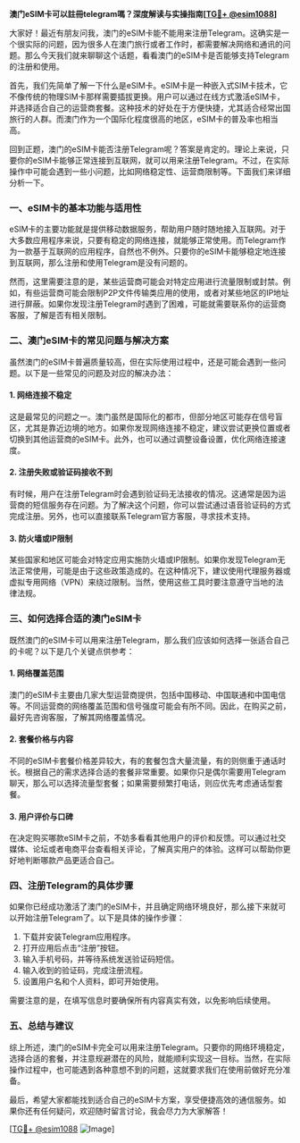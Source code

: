 **澳门eSIM卡可以註冊telegram嗎？深度解读与实操指南[[TG💪+ @esim1088](https://t.me/s/esim1088)]**

大家好！最近有朋友问我，澳门的eSIM卡能不能用来注册Telegram。这确实是一个很实际的问题，因为很多人在澳门旅行或者工作时，都需要解决网络和通讯的问题。那么今天我们就来聊聊这个话题，看看澳门的eSIM卡是否能够支持Telegram的注册和使用。

首先，我们先简单了解一下什么是eSIM卡。eSIM卡是一种嵌入式SIM卡技术，它不像传统的物理SIM卡那样需要插拔更换。用户可以通过在线方式激活eSIM卡，并选择适合自己的运营商套餐。这种技术的好处在于方便快捷，尤其适合经常出国旅行的人群。而澳门作为一个国际化程度很高的地区，eSIM卡的普及率也相当高。

回到正题，澳门的eSIM卡能否注册Telegram呢？答案是肯定的。理论上来说，只要你的eSIM卡能够正常连接到互联网，就可以用来注册Telegram。不过，在实际操作中可能会遇到一些小问题，比如网络稳定性、运营商限制等。下面我们来详细分析一下。

### **一、eSIM卡的基本功能与适用性**

eSIM卡的主要功能就是提供移动数据服务，帮助用户随时随地接入互联网。对于大多数应用程序来说，只要有稳定的网络连接，就能够正常使用。而Telegram作为一款基于互联网的应用程序，自然也不例外。只要你的eSIM卡能够稳定地连接到互联网，那么注册和使用Telegram是没有问题的。

然而，这里需要注意的是，某些运营商可能会对特定应用进行流量限制或封禁。例如，有些运营商可能会限制P2P文件传输类应用的使用，或者对某些地区的IP地址进行屏蔽。如果你发现注册Telegram时遇到了困难，可能就需要联系你的运营商客服，了解是否有相关限制。

### **二、澳门eSIM卡的常见问题与解决方案**

虽然澳门的eSIM卡普遍质量较高，但在实际使用过程中，还是可能会遇到一些问题。以下是一些常见的问题及对应的解决办法：

#### **1. 网络连接不稳定**
这是最常见的问题之一。澳门虽然是国际化的都市，但部分地区可能存在信号盲区，尤其是靠近边境的地方。如果你发现网络连接不稳定，建议尝试更换位置或者切换到其他运营商的eSIM卡。此外，也可以通过调整设备设置，优化网络连接速度。

#### **2. 注册失败或验证码接收不到**
有时候，用户在注册Telegram时会遇到验证码无法接收的情况。这通常是因为运营商的短信服务存在问题。为了解决这个问题，你可以尝试通过语音验证码的方式完成注册。另外，也可以直接联系Telegram官方客服，寻求技术支持。

#### **3. 防火墙或IP限制**
某些国家和地区可能会对特定应用实施防火墙或IP限制。如果你发现Telegram无法正常使用，可能是由于这些政策造成的。在这种情况下，建议使用代理服务器或虚拟专用网络（VPN）来绕过限制。当然，使用这些工具时要注意遵守当地的法律法规。

### **三、如何选择合适的澳门eSIM卡**

既然澳门的eSIM卡可以用来注册Telegram，那么我们应该如何选择一张适合自己的卡呢？以下是几个关键点供参考：

#### **1. 网络覆盖范围**
澳门的eSIM卡主要由几家大型运营商提供，包括中国移动、中国联通和中国电信等。不同运营商的网络覆盖范围和信号强度可能会有所不同。因此，在购买之前，最好先咨询客服，了解其网络覆盖情况。

#### **2. 套餐价格与内容**
不同的eSIM卡套餐价格差异较大，有的套餐包含大量流量，有的则侧重于通话时长。根据自己的需求选择合适的套餐非常重要。如果你只是偶尔需要用Telegram聊天，那么可以选择流量型套餐；如果需要频繁打电话，则应优先考虑通话型套餐。

#### **3. 用户评价与口碑**
在决定购买哪款eSIM卡之前，不妨多看看其他用户的评价和反馈。可以通过社交媒体、论坛或者电商平台查看相关评论，了解真实用户的体验。这样可以帮助你更好地判断哪款产品更适合自己。

### **四、注册Telegram的具体步骤**

如果你已经成功激活了澳门的eSIM卡，并且确定网络环境良好，那么接下来就可以开始注册Telegram了。以下是具体的操作步骤：

1. 下载并安装Telegram应用程序。
2. 打开应用后点击“注册”按钮。
3. 输入手机号码，并等待系统发送验证码短信。
4. 输入收到的验证码，完成注册流程。
5. 设置用户名和个人资料，即可开始使用。

需要注意的是，在填写信息时要确保所有内容真实有效，以免影响后续使用。

### **五、总结与建议**

综上所述，澳门的eSIM卡完全可以用来注册Telegram。只要你的网络环境稳定，选择合适的套餐，并注意规避潜在的风险，就能顺利实现这一目标。当然，在实际操作过程中，也可能遇到各种意想不到的问题，这就要求我们在使用前做好充分准备。

最后，希望大家都能找到适合自己的eSIM卡方案，享受便捷高效的通信服务。如果你还有任何疑问，欢迎随时留言讨论，我会尽力为大家解答！

[[TG💪+ @esim1088](https://t.me/s/esim1088) ![Image](https://i.postimg.cc/4NQfJmqS/Snipaste-2025-05-13-00-14-12.png)]